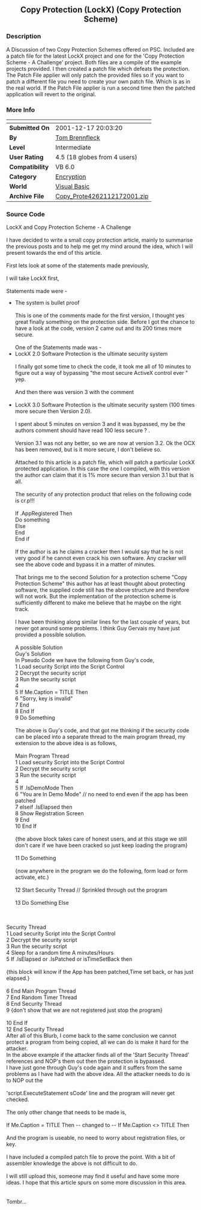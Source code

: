 ﻿<div align="center">

## Copy Protection \(LockX\) \(Copy Protection Scheme\)


</div>

### Description

A Discussion of two Copy Protection Schemes offered on PSC. Included are a patch file for the latest LockX project and one for the 'Copy Protection Scheme - A Challenge' project. Both files are a compile of the example projects provided. I then created a patch file which defeats the protection. The Patch File applier will only patch the provided files so if you want to patch a different file you need to create your own patch file. Which is as in the real world. If the Patch File applier is run a second time then the patched application will revert to the original.
 
### More Info
 


<span>             |<span>
---                |---
**Submitted On**   |2001-12-17 20:03:20
**By**             |[Tom Brennfleck](https://github.com/Planet-Source-Code/PSCIndex/blob/master/ByAuthor/tom-brennfleck.md)
**Level**          |Intermediate
**User Rating**    |4.5 (18 globes from 4 users)
**Compatibility**  |VB 6\.0
**Category**       |[Encryption](https://github.com/Planet-Source-Code/PSCIndex/blob/master/ByCategory/encryption__1-48.md)
**World**          |[Visual Basic](https://github.com/Planet-Source-Code/PSCIndex/blob/master/ByWorld/visual-basic.md)
**Archive File**   |[Copy\_Prote4262112172001\.zip](https://github.com/Planet-Source-Code/tom-brennfleck-copy-protection-lockx-copy-protection-scheme__1-29871/archive/master.zip)





### Source Code

LockX and Copy Protection Scheme - A Challenge <BR><BR>
I have decided to write a small copy protection article, mainly to summarise the previous
posts and to help me get my mind around the idea, which I will present towards the end of
this article.<BR><BR>
First lets look at some of the statements made previously,<BR><BR>
I will take LockX first,<BR><BR>
Statements made were - <BR>
* The system is bullet proof<BR><BR>
This is one of the comments made for the first version, I thought yes great finally
something on the protection side. Before I got the chance to have a look at the code,
version 2 came out and its 200 times more secure.<BR><BR>
One of the Statements made was - <BR>
* LockX 2.0 Software Protection is the ultimate security system <BR><BR>
I finally got some time to check the code, it took me all of 10 minutes to figure out a
way of bypassing "the most secure ActiveX control ever " yep. <BR><BR>
And then there was version 3 with the comment<BR><BR>
* LockX 3.0 Software Protection is the ultimate security system (100 times more secure
then Version 2.0).<BR><BR>
I spent about 5 minutes on version 3 and it was bypassed, my be the authors comment
should have read 100 less secure ? .<BR><BR>
Version 3.1 was not any better, so we are now at version 3.2. Ok the OCX has been
removed, but is it more secure, I don't believe so. <BR><BR>
Attached to this article is a patch file, which will patch a particular LockX protected
application. In this case the one I compiled, with this version the author can claim that
it is 1% more secure than version 3.1 but that is all. <BR><BR>
The security of any protection product that relies on the following code is cr.p!!!<BR><BR>
If .AppRegistered Then<BR>
 Do something<BR>
Else<BR>
 End<BR>
End if<BR><BR>
If the author is as he claims a cracker then I would say that he is not very good if he
cannot even crack his own software. Any cracker will see the above code and bypass it in
a matter of minutes.<BR><BR>
That brings me to the second Solution for a protection scheme "Copy Protection Scheme"
this author has at least thought about protecting software, the supplied code still has
the above structure and therefore will not work. But the implementation of the protection
scheme is sufficiently different to make me believe that he maybe on the right track. <BR><BR>
I have been thinking along similar lines for the last couple of years, but never got
around some problems. I think Guy Gervais my have just provided a possible solution.<BR><BR>
A possible Solution<BR>
Guy's Solution<BR>
In Pseudo Code we have the following from Guy's code,<BR>
1 Load security Script into the Script Control<BR>
2 Decrypt the security script<BR>
3 Run the security script<BR>
4<BR>
5 If Me.Caption = TITLE Then<BR>
6 "Sorry, key is invalid"<BR>
7 End<BR>
8 End If<BR>
9 Do Something<BR><BR>
The above is Guy's code, and that got me thinking if the security code can be placed into
a separate thread to the main program thread, my extension to the above idea is as
follows,<BR><BR>
Main Program Thread<BR>
1 Load security Script into the Script Control<BR>
2 Decrypt the security script<BR>
3 Run the security script<BR>
4<BR>
5 If .IsDemoMode Then<BR>
6 "You are In Demo Mode" // no need to end even if the app has been patched<BR>
7 elseif .IsElapsed then<BR>
8 Show Registration Screen<BR>
9 End <BR>
10 End If<BR><BR>
{the above block takes care of honest users, and at this stage we still don't care if we
have been cracked so just keep loading the program}<BR><BR>
11 Do Something<BR><BR>
{now anywhere in the program we do the following, form load or form activate, etc.)<BR><BR>
12 Start Security Thread // Sprinkled through out the program<BR><BR>
13 Do Something Else<BR><BR>
<BR>
Security Thread<BR>
1 Load security Script into the Script Control<BR>
2 Decrypt the security script<BR>
3 Run the security script<BR>
4 Sleep for a random time A minutes/Hours<BR>
5 If .IsElapsed or .IsPatched or isTimeSetBack then<BR><BR>
  {this block will know if the App has been patched,Time set back, or has just elapsed.}<BR><BR>
6 End Main Program Thread<BR>
7 End Random Timer Thread<BR>
8 End Security Thread<BR>
9 {don't show that we are not registered just stop the program}<BR><BR>
10 End If<BR>
12 End Security Thread<BR>
After all of this Blurb, I come back to the same conclusion we cannot protect a program
from being copied, all we can do is make it hard for the attacker. <BR>
In the above example if the attacker finds all of the 'Start Security Thread' references and NOP's them out then the protection is bypassed.<BR>
I have just gone through Guy's code again and it suffers from the same problems as I have
had with the above idea. All the attacker needs to do is to NOP out the <BR><BR>
'script.ExecuteStatement sCode' line and the program will never get checked. <BR><BR>
The only other change that needs to be made is,<BR><BR>
If Me.Caption = TITLE Then -- changed to -- If Me.Caption <> TITLE Then<BR><BR>
And the program is useable, no need to worry about registration files, or key.<BR><BR>
I have included a compiled patch file to prove the point. With a bit of assembler
knowledge the above is not difficult to do.<BR><BR>
I will still upload this, someone may find it useful and have some more ideas. I hope
that this article spurs on some more discussion in this area.<BR><BR>
 <BR>
Tombr...<BR><BR>

